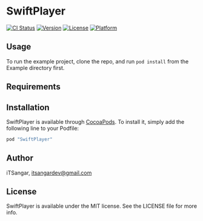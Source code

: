 # SwiftPlayer

[![CI Status](http://img.shields.io/travis/iTSangar/SwiftPlayer.svg?style=flat)](https://travis-ci.org/iTSangar/SwiftPlayer)
[![Version](https://img.shields.io/cocoapods/v/SwiftPlayer.svg?style=flat)](http://cocoapods.org/pods/SwiftPlayer)
[![License](https://img.shields.io/cocoapods/l/SwiftPlayer.svg?style=flat)](http://cocoapods.org/pods/SwiftPlayer)
[![Platform](https://img.shields.io/cocoapods/p/SwiftPlayer.svg?style=flat)](http://cocoapods.org/pods/SwiftPlayer)

## Usage

To run the example project, clone the repo, and run `pod install` from the Example directory first.

## Requirements

## Installation

SwiftPlayer is available through [CocoaPods](http://cocoapods.org). To install
it, simply add the following line to your Podfile:

```ruby
pod "SwiftPlayer"
```

## Author

iTSangar, itsangardev@gmail.com

## License

SwiftPlayer is available under the MIT license. See the LICENSE file for more info.
